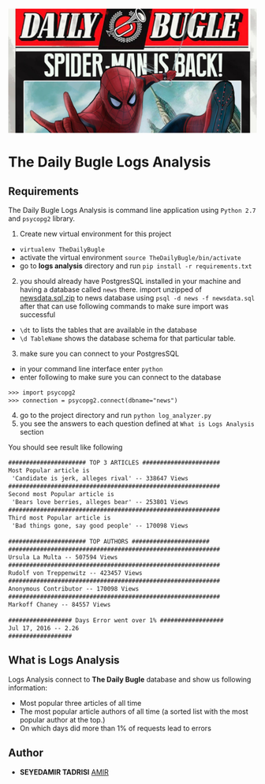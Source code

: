 ![The Daily Bugle](assets/images/Spider-Man-Daily-Bugle.jpg)

# The Daily Bugle Logs Analysis

## Requirements

The Daily Bugle Logs Analysis is command line application using `Python 2.7` and `psycopg2` library.

1. Create new virtual environment for this project
  + `virtualenv TheDailyBugle`
  + activate the virtual environment `source TheDailyBugle/bin/activate`
  + go to **logs analysis** directory and run `pip install -r requirements.txt`
2. you should already have PostgresSQL installed in your machine and having a database
called `news` there. import unzipped of [newsdata.sql.zip](news_data/newsdata.sql.zip) to news database using
`psql -d news -f newsdata.sql` after that can use following commands to make sure import was successful
  + `\dt` to lists the tables that are available in the database
  + `\d TableName` shows the database schema for that particular table.
3. make sure you can connect to your PostgresSQL
  + in your command line interface enter `python`
  + enter following to make sure you can connect to the database
  ```
  >>> import psycopg2
  >>> connection = psycopg2.connect(dbname="news")
  ```
4. go to the project directory and run `python log_analyzer.py`
5. you see the answers to each question defined at `What is Logs Analysis` section

You should see result like following

```
###################### TOP 3 ARTICLES ######################
Most Popular article is
 'Candidate is jerk, alleges rival' -- 338647 Views
############################################################
Second most Popular article is
 'Bears love berries, alleges bear' -- 253801 Views
############################################################
Third most Popular article is
 'Bad things gone, say good people' -- 170098 Views

###################### TOP AUTHORS ######################
############################################################
Ursula La Multa -- 507594 Views
############################################################
Rudolf von Treppenwitz -- 423457 Views
############################################################
Anonymous Contributor -- 170098 Views
############################################################
Markoff Chaney -- 84557 Views

################## Days Error went over 1% ##################
Jul 17, 2016 -- 2.26
##################
```

## What is Logs Analysis

Logs Analysis connect to **The Daily Bugle** database and show us following information:

  + Most popular three articles of all time
  + The most popular article authors of all time (a sorted list with the most popular author at the top.)
  + On which days did more than 1% of requests lead to errors


## Author

+ **SEYEDAMIR TADRISI** [AMIR](mailto:amirtds@gmail.com)
